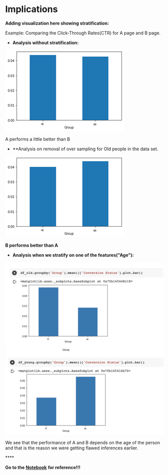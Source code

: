 # Implications

**Adding visualization here showing stratification:**

Example: Comparing the Click-Through Rates\(CTR\) for A page and B page.

* **Analysis without stratification:**

![](../../../.gitbook/assets/image%20%2831%29.png)

A performs a little better than B

* \*\*Analysis on removal of over sampling for Old people in the data set. 

![](../../../.gitbook/assets/image%20%2826%29.png)

**B performs better than A**

* **Analysis when we stratify on one of the features\("Age"\):**

![](../../../.gitbook/assets/old_stratified.png) ![](../../../.gitbook/assets/young_stratified.png)

We see that the performance of A and B depends on the age of the person and that is the reason we were getting flawed inferences earlier.

\*\*\*\*

**Go to the** [**Notebook**](https://colab.research.google.com/drive/1d7kytjnvpHsGbJRgEA29ra8M_iAnLFK1?usp=sharing#scrollTo=1M6WAMXaUFOu) **for reference!!!**

